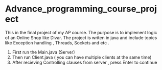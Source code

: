 # Advance_programming_course_project
This in the final project of my AP course. The purpose is to implement logic of an Online Shop like Divar.
The project is writen in java and include topics like Exception handling , Threads, Sockets and etc . 

1) First run the Main.java (Server)
2) Then run Client.java ( you can have multiple clients at the same time)
3) After recieving Controlling clauses from server , press Enter to continue

